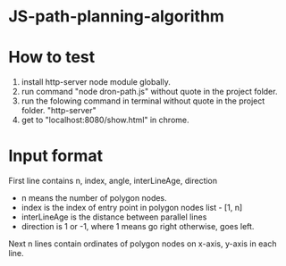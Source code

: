 # JS-path-planning-algorithm
# How to test
1) install http-server node module globally.
2) run command "node dron-path.js" without quote in the project folder.
3) run the folowing command in terminal without quote in the project folder.
    "http-server"
4) get to "localhost:8080/show.html" in chrome.

# Input format
First line contains n, index, angle, interLineAge, direction

- n means the number of polygon nodes.
- index is the index of entry point in polygon nodes list - [1, n]
- interLineAge is the distance between parallel lines
- direction is 1 or -1, where 1 means go right otherwise, goes left.

Next n lines contain ordinates of polygon nodes on x-axis, y-axis in each line.
